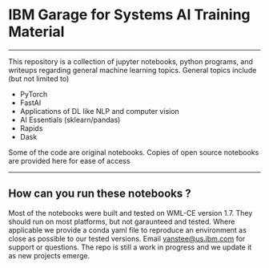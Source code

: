 # IBM Garage for Systems AI Training Material

___

This repository is a collection of jupyter notebooks, python programs, and writeups regarding general machine learning topics.  General topics include (but not limited to) 
* PyTorch
* FastAI
* Applications of DL like NLP and computer vision
* AI Essentials (sklearn/pandas)
* Rapids
* Dask

Some of the code are original notebooks.   Copies of open source notebooks are provided here for ease of access

___

## How can you run these notebooks ?

Most of the notebooks were built and tested on WML-CE version 1.7.  They should run on most platforms, but not garaunteed and tested.  Where applicable we provide a conda yaml file to reproduce an environment as close as possible to our tested versions.  Email vanstee@us.ibm.com for support or questions.  The repo is still a work in progress and we update it as new projects emerge.
